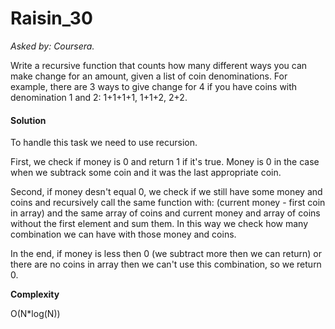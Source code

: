# Raisin_30

*Asked by: Coursera.*

Write a recursive function that counts how many different ways you can make change for an amount, given a list of coin denominations. For example, there are 3 ways to give change for 4 if you have coins with denomination 1 and 2: 1+1+1+1, 1+1+2, 2+2.

#### Solution

To handle this task we need to use recursion. 

First, we check if money is 0 and return 1 if it's true. Money is 0 in the case when we subtrack some coin and it was the last appropriate coin. 

Second, if money desn't equal 0, we check if we still have some money and coins and recursively call the same function with: (current money - first coin in array) and the same array of coins and current money and array of coins without the first element and sum them. In this way we check how many combination we can have with those money and coins. 

In the end, if money is less then 0 (we subtract more then we can return) or there are no coins in array then we can't use this combination, so we return 0.

**Сomplexity** 

O(N*log(N))